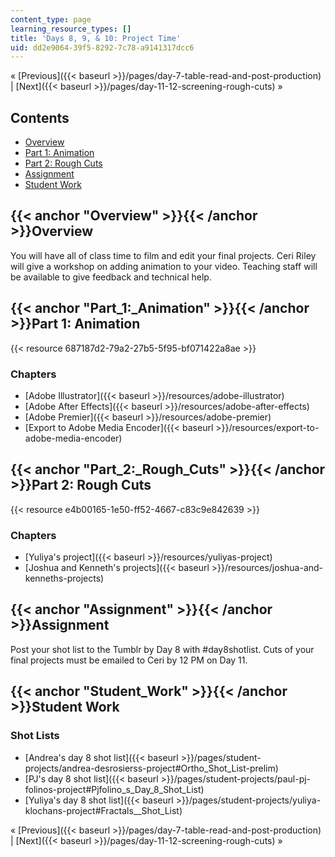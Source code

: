 ```yaml
---
content_type: page
learning_resource_types: []
title: 'Days 8, 9, & 10: Project Time'
uid: dd2e9064-39f5-8292-7c78-a9141317dcc6
---
```


« [Previous]({{< baseurl >}}/pages/day-7-table-read-and-post-production) | [Next]({{< baseurl >}}/pages/day-11-12-screening-rough-cuts) »

Contents
--------

*   [Overview](#Overview)
*   [Part 1: Animation](#Part_1:_Animation)
*   [Part 2: Rough Cuts](#Part_2:_Rough_Cuts)
*   [Assignment](#Assignment)
*   [Student Work](#Student_Work)

{{< anchor "Overview" >}}{{< /anchor >}}Overview
------------------------------------------------

You will have all of class time to film and edit your final projects. Ceri Riley will give a workshop on adding animation to your video. Teaching staff will be available to give feedback and technical help.

{{< anchor "Part_1:_Animation" >}}{{< /anchor >}}Part 1: Animation
------------------------------------------------------------------

{{< resource 687187d2-79a2-27b5-5f95-bf071422a8ae >}}

### Chapters

*   [Adobe Illustrator]({{< baseurl >}}/resources/adobe-illustrator)
*   [Adobe After Effects]({{< baseurl >}}/resources/adobe-after-effects)
*   [Adobe Premier]({{< baseurl >}}/resources/adobe-premier)
*   [Export to Adobe Media Encoder]({{< baseurl >}}/resources/export-to-adobe-media-encoder)

{{< anchor "Part_2:_Rough_Cuts" >}}{{< /anchor >}}Part 2: Rough Cuts
--------------------------------------------------------------------

{{< resource e4b00165-1e50-ff52-4667-c83c9e842639 >}}

### Chapters

*   [Yuliya's project]({{< baseurl >}}/resources/yuliyas-project)
*   [Joshua and Kenneth's projects]({{< baseurl >}}/resources/joshua-and-kenneths-projects)

{{< anchor "Assignment" >}}{{< /anchor >}}Assignment
----------------------------------------------------

Post your shot list to the Tumblr by Day 8 with #day8shotlist. Cuts of your final projects must be emailed to Ceri by 12 PM on Day 11.

{{< anchor "Student_Work" >}}{{< /anchor >}}Student Work
--------------------------------------------------------

### Shot Lists

*   [Andrea's day 8 shot list]({{< baseurl >}}/pages/student-projects/andrea-desrosierss-project#Ortho_Shot_List-prelim)
*   [PJ's day 8 shot list]({{< baseurl >}}/pages/student-projects/paul-pj-folinos-project#Pjfolino_s_Day_8_Shot_List)
*   [Yuliya's day 8 shot list]({{< baseurl >}}/pages/student-projects/yuliya-klochans-project#Fractals__Shot_List)

« [Previous]({{< baseurl >}}/pages/day-7-table-read-and-post-production) | [Next]({{< baseurl >}}/pages/day-11-12-screening-rough-cuts) »